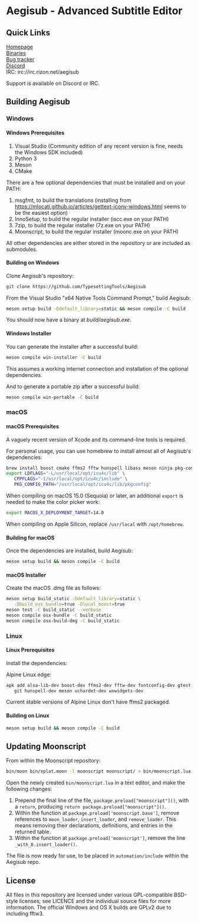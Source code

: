 # Aegisub - Advanced Subtitle Editor
## Quick Links
[Homepage](https://aegisub.org/)\
[Binaries](https://aegisub.org/downloads/)\
[Bug tracker](https://github.com/TypesettingTools/Aegisub/issues)\
[Discord](https://discord.com/invite/AZaVyPr)\
IRC: irc://irc.rizon.net/aegisub
<!-- Markdown only allows HTTP links, so the IRC isn't clickable. -->

Support is available on Discord or IRC.

## Building Aegisub
### Windows
#### Windows Prerequisites
1. Visual Studio (Community edition of any recent version is fine, needs the
   Windows SDK included)
2. Python 3
3. Meson
4. CMake

There are a few optional dependencies that must be installed and on your PATH:

1. msgfmt, to build the translations (installing from
   https://mlocati.github.io/articles/gettext-iconv-windows.html seems to be
   the easiest option)
2. InnoSetup, to build the regular installer (iscc.exe on your PATH)
3. 7zip, to build the regular installer (7z.exe on your PATH)
4. Moonscript, to build the regular installer (moonc.exe on your PATH)

All other dependencies are either stored in the repository or are included as
submodules.

#### Building on Windows
Clone Aegisub's repository:
```sh
git clone https://github.com/TypesettingTools/Aegisub
```
From the Visual Studio "x64 Native Tools Command Prompt," build Aegisub:
```sh
meson setup build -Ddefault_library=static && meson compile -C build
```
You should now have a binary at _build/aegisub.exe_.

#### Windows Installer
You can generate the installer after a successful build:
```sh
meson compile win-installer -C build
```
This assumes a working internet connection and installation of the
optional dependencies.

And to generate a portable zip after a successful build:
```sh
meson compile win-portable -C build
```

### macOS
#### macOS Prerequisites
A vaguely recent version of Xcode and its command-line tools is required.

For personal usage, you can use homebrew to install almost all of Aegisub's
dependencies:
```sh
brew install boost cmake ffms2 fftw hunspell libass meson ninja pkg-config zlib
export LDFLAGS="-L/usr/local/opt/icu4c/lib" \
   CPPFLAGS="-I/usr/local/opt/icu4c/include" \
   PKG_CONFIG_PATH="/usr/local/opt/icu4c/lib/pkgconfig"
```
When compiling on macOS 15.0 (Sequoia) or later, an additional `export` is
needed to make the color picker work:
```sh
export MACOS_X_DEPLOYMENT_TARGET=14.0
```
When compiling on Apple Silicon, replace `/usr/local` with `/opt/homebrew`.

#### Building for macOS
Once the dependencies are installed, build Aegisub:
```sh
meson setup build && meson compile -C build
```

#### macOS Installer
Create the macOS .dmg file as follows:
```sh
meson setup build_static -Ddefault_library=static \
   -Dbuild_osx_bundle=true -Dlocal_boost=true
meson test -C build_static --verbose
meson compile osx-bundle -C build_static
meson compile osx-build-dmg -C build_static
```

### Linux
#### Linux Prerequisites
Install the dependencies:

Alpine Linux edge:
```sh
apk add alsa-lib-dev boost-dev ffms2-dev fftw-dev fontconfig-dev gtest-dev \
   git hunspell-dev meson uchardet-dev wxwidgets-dev
```
Current stable versions of Alpine Linux don't have ffms2 packaged.

#### Building on Linux
```sh
meson setup build && meson compile -C build
```

## Updating Moonscript
From within the Moonscript repository:
```sh
bin/moon bin/splat.moon -l moonscript moonscript/ > bin/moonscript.lua
````
Open the newly created `bin/moonscript.lua` in a text editor, and make the
following changes:

1. Prepend the final line of the file, `package.preload["moonscript"]()`, with
   a `return`, producing `return package.preload["moonscript"]()`.
2. Within the function at `package.preload['moonscript.base']`, remove
   references to `moon_loader`, `insert_loader`, and `remove_loader`. This
   means removing their declarations, definitions, and entries in the returned
   table.
3. Within the function at `package.preload['moonscript']`, remove the line
   `_with_0.insert_loader()`.

The file is now ready for use, to be placed in `automation/include` within the
Aegisub repo.

## License
All files in this repository are licensed under various GPL-compatible
BSD-style licenses; see LICENCE and the individual source files for more
information. The official Windows and OS X builds are GPLv2 due to including
fftw3.
